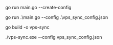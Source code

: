 go run main.go --create-config



go  run .\main.go  --config  .\vps_sync_config.json


go build -o vps-sync  

./vps-sync.exe --config vps_sync_config.json